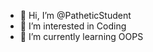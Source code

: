 - 👋 Hi, I’m @PatheticStudent
- 👀 I’m interested in Coding
- 🌱 I’m currently learning OOPS


<!---
PatheticStudent/PatheticStudent is a ✨ special ✨ repository because its `README.md` (this file) appears on your GitHub profile.
You can click the Preview link to take a look at your changes.
--->
